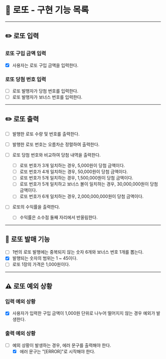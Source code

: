 
# 📌 로또 - 구현 기능 목록

---

## ✏️ 로또 입력

### 로또 구입 금액 입력

- [x] 사용자는 로또 구입 금액을 입력한다.

### 로또 당첨 번호 입력

- [ ] 로또 발행자가 당첨 번호를 입력한다.
- [ ] 로또 발행자가 보너스 번호를 입력한다.

---

## ✏️ 로또 출력

- [ ] 발행한 로또 수량 및 번호를 출력한다.

- [ ] 발행한 로또 번호는 오름차순 정렬하여 출력한다.

- [ ] 로또 당첨 번호와 비교하여 당첨 내역을 출력한다.
    - [ ] 로또 번호가 3개 일치하는 경우, 5,000원이 당첨 금액이다.
    - [ ] 로또 번호가 4개 일치하는 경우, 50,000원이 당첨 금액이다.
    - [ ] 로또 번호가 5개 일치하는 경우, 1,500,000원이 당첨 금액이다.
    - [ ] 로또 번호가 5개 일치하고 보너스 볼이 일치하는 경우, 30,000,000원이 당첨 금액이다.
    - [ ] 로또 번호가 6개 일치하는 경우, 2,000,000,000원이 당첨 금액이다.

- [ ] 로또의 수익률을 출력한다.
    - [ ] 수익률은 소수점 둘째 자리에서 반올림한다.

---

## 🎱 로또 발매 기능

- [ ] 1번의 로또 발행에는 중복되지 않는 숫자 6개와 보너스 번호 1개를 뽑는다.
- [x] 발행되는 숫자의 범위는 1 ~ 45이다.
- [ ] 로또 1장의 가격은 1,000원이다.

---

## ⚠️ 로또 예외 상황

### 입력 예외 상황

- [x] 사용자가 입력한 구입 금액이 1,000원 단위로 나누어 떨어지지 않는 경우 예외가 발생한다.

### 출력 예외 상황

- [ ] 예외 상황이 발생하는 경우, 에러 문구를 출력해야 한다.
    - [x] 에러 문구는 "[ERROR]"로 시작해야 한다.

